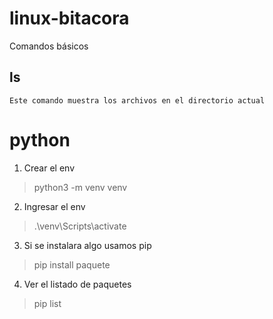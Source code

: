 # linux-bitacora
Comandos básicos
## ls
    Este comando muestra los archivos en el directorio actual 
# python
1. Crear el env
>python3 -m venv venv

2. Ingresar el env
> .\venv\Scripts\activate

3. Si se instalara algo usamos pip
>pip install paquete 

4. Ver el listado de paquetes 
>pip list 

